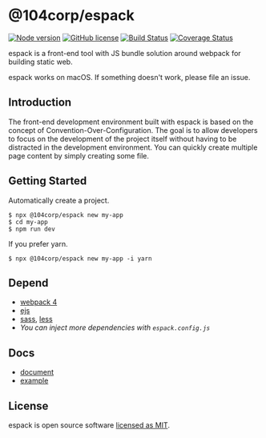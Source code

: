 # @104corp/espack

[![Node version](https://img.shields.io/badge/node-%3E%3D8.10.0-brightgreen.svg)](http://nodejs.org/) [![GitHub license](https://img.shields.io/github/license/104corp/espack.svg)](https://github.com/104corp/espack/blob/master/LICENSE) [![Build Status](https://travis-ci.org/104corp/espack.svg?branch=master)](https://travis-ci.org/104corp/espack) [![Coverage Status](https://coveralls.io/repos/github/104corp/espack/badge.svg?branch=master)](https://coveralls.io/github/104corp/espack?branch=master)

espack is a front-end tool with JS bundle solution around webpack for building static web.

espack works on macOS. If something doesn't work, please file an issue.

## Introduction

The front-end development environment built with espack is based on the concept of Convention-Over-Configuration. The goal is to allow developers to focus on the development of the project itself without having to be distracted in the development environment. You can quickly create multiple page content by simply creating some file.

## Getting Started

Automatically create a project.

``` shell
$ npx @104corp/espack new my-app
$ cd my-app
$ npm run dev
```

If you prefer yarn.

``` shell
$ npx @104corp/espack new my-app -i yarn
```

## Depend

* [webpack 4](https://webpack.js.org/)
* [ejs](https://github.com/mde/ejs)
* [sass](http://sass-lang.com/), [less](http://lesscss.org/)
* *You can inject more dependencies with `espack.config.js`*


## Docs

* [document](https://github.com/104corp/espack/wiki)
* [example](https://github.com/104corp/espack/tree/example)

## License

espack is open source software [licensed as MIT](https://github.com/104corp/espack/blob/master/LICENSE).